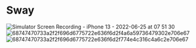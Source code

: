 # Sway
![Simulator Screen Recording - iPhone 13 - 2022-06-25 at 07 51 30](https://user-images.githubusercontent.com/94869017/177055419-ef9fd748-11c3-4a0c-8a9c-3f46198eb740.gif)
![68747470733a2f2f696d6775722e636f6d2f4a6a59736479302e706e67](https://user-images.githubusercontent.com/94869017/173529095-6e4d581a-3489-4ce3-887e-5b261a6f0efc.png)
![68747470733a2f2f696d6775722e636f6d2f774e4c316c4a6c2e706e67](https://user-images.githubusercontent.com/94869017/173529109-e3bf42b2-882d-4493-959a-818930df8813.png)
